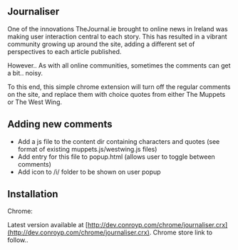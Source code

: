 Journaliser
-------------------

One of the innovations TheJournal.ie brought to online news in Ireland was 
making user interaction central to each story. This has resulted in a vibrant
community growing up around the site, adding a different set of perspectives to
each article published.

However.. As with all online communities, sometimes the comments can get a 
bit.. noisy. 

To this end, this simple chrome extension will turn off the regular
comments on the site, and replace them with choice quotes from either The 
Muppets or The West Wing.

Adding new comments
-------------
* Add a js file to the content dir containing characters and quotes (see format of
existing muppets.js/westwing.js files)
* Add entry for this file to popup.html (allows user to toggle between comments)
* Add icon to /i/ folder to be shown on user popup

Installation
-------------

Chrome:

Latest version available at [http://dev.conroyp.com/chrome/journaliser.crx](http://dev.conroyp.com/chrome/journaliser.crx).
Chrome store link to follow..

